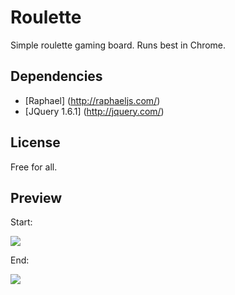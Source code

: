 Roulette
=========

Simple roulette gaming board.  Runs best in Chrome.

Dependencies
------------
* [Raphael] (http://raphaeljs.com/)
* [JQuery 1.6.1] (http://jquery.com/)

License
-------

Free for all.

Preview
-------

Start:</br>

<img src="https://github.com/robmcguinness/roulette/raw/master/roulette.png"/>

End:</br>

<img src="https://github.com/robmcguinness/roulette/raw/master/roulette-finish.png"/>
